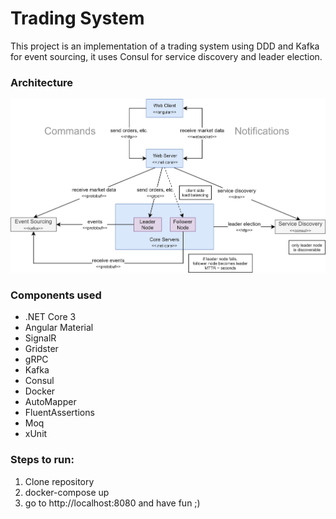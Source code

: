 # Trading System 
This project is an implementation of a trading system using DDD and Kafka for event sourcing, it uses Consul for service discovery and leader election.

### Architecture
![Architecture](https://github.com/marcus-almendro/trading-system/blob/master/docs/architecture.png)

### Components used
* .NET Core 3
* Angular Material
* SignalR
* Gridster
* gRPC
* Kafka
* Consul
* Docker
* AutoMapper
* FluentAssertions
* Moq
* xUnit

### Steps to run:
1) Clone repository
2) docker-compose up
3) go to http://localhost:8080 and have fun ;)
